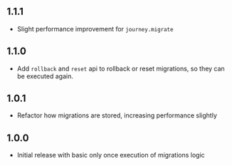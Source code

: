 ## 1.1.1

* Slight performance improvement for `journey.migrate`

## 1.1.0

* Add `rollback` and `reset` api to rollback or reset migrations, so they can be executed again.

## 1.0.1

* Refactor how migrations are stored, increasing performance slightly

## 1.0.0

* Initial release with basic only once execution of migrations logic